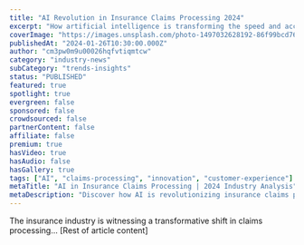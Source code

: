 ```yaml
---
title: "AI Revolution in Insurance Claims Processing 2024"
excerpt: "How artificial intelligence is transforming the speed and accuracy of insurance claims processing, leading to improved customer satisfaction and reduced operational costs."
coverImage: "https://images.unsplash.com/photo-1497032628192-86f99bcd76bc"
publishedAt: "2024-01-26T10:30:00.000Z"
author: "cm3pw0m9u00026hqfvtiqmtcw"
category: "industry-news"
subCategory: "trends-insights"
status: "PUBLISHED"
featured: true
spotlight: true
evergreen: false
sponsored: false
crowdsourced: false
partnerContent: false
affiliate: false
premium: true
hasVideo: true
hasAudio: false
hasGallery: true
tags: ["AI", "claims-processing", "innovation", "customer-experience"]
metaTitle: "AI in Insurance Claims Processing | 2024 Industry Analysis"
metaDescription: "Discover how AI is revolutionizing insurance claims processing in 2024, improving efficiency and customer satisfaction while reducing costs."
---
```


The insurance industry is witnessing a transformative shift in claims processing...
[Rest of article content]
